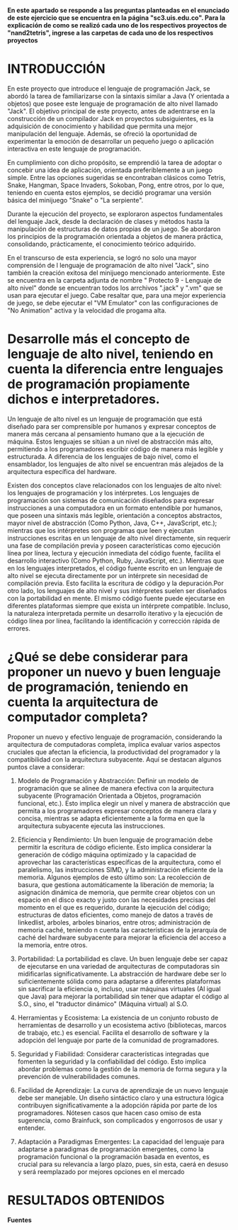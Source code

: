 **En este apartado se responde a las preguntas planteadas en el enunciado de este ejercicio que se encuentra en la página "sc3.uis.edu.co". 
Para la explicación de como se realizó cada uno de los respectivos proyectos de "nand2tetris", ingrese a las carpetas de cada uno de los respectivos proyectos**

# INTRODUCCIÓN
En este proyecto que introduce el lenguaje de programación Jack, se abordó la tarea de familiarizarse con la sintaxis similar a Java (Y orientada a objetos) que posee este lenguaje de programación de alto nivel llamado "Jack". El objetivo principal de este proyecto, antes de adentrarse en la construcción de un compilador Jack en proyectos subsiguientes, es la adquisición de conocimiento y habilidad que permita una mejor manipulación del lenguaje. Además, se ofreció la oportunidad de experimentar la emoción de desarrollar un pequeño juego o aplicación interactiva en este lenguaje de programación.

En cumplimiento con dicho propósito, se emprendió la tarea de adoptar o concebir una idea de aplicación, orientada preferiblemente a un juego simple. Entre las opciones sugeridas se encontraban clásicos como Tetris, Snake, Hangman, Space Invaders, Sokoban, Pong, entre otros, por lo que, teniendo en cuenta estos ejemplos, se decidió programar una versión básica del minijuego "Snake" o "La serpiente".

Durante la ejecución del proyecto, se exploraron aspectos fundamentales del lenguaje Jack, desde la declaración de clases y métodos hasta la manipulación de estructuras de datos propias de un juego. Se abordaron los principios de la programación orientada a objetos de manera práctica, consolidando, prácticamente, el conocimiento teórico adquirido.

En el transcurso de esta experiencia, se logró no solo una mayor comprensión de l lenguaje de programación de alto nivel "Jack", sino también la creación exitosa del minijuego mencionado anteriormente. Este se encuentra en la carpeta adjunta de nombre "
Protecto 9 - Lenguaje de alto nivel" donde se encuentran todos los arrchivos ".jack" y ".vm" que se usan para ejecutar el juego. Cabe resaltar que, para una mejor experiencia de juego, se debe ejecutar el "VM Emulator" con las configuraciones de "No Animation" activa y la velocidad dle progama alta.



# Desarrolle más el concepto de lenguaje de alto nivel, teniendo en cuenta la diferencia entre lenguajes de programación propiamente dichos e interpretadores.

Un lenguaje de alto nivel es un lenguaje de programación que está diseñado para ser comprensible por humanos y expresar conceptos de manera más cercana al pensamiento humano que a la ejecución de máquina. Estos lenguajes se sitúan a un nivel de abstracción más alto, permitiendo a los programadores escribir código de manera más legible y estructurada. A diferencia de los lenguajes de bajo nivel, como el ensamblador, los lenguajes de alto nivel se encuentran más alejados de la arquitectura específica del hardware.

Existen dos conceptos clave relacionados con los lenguajes de alto nivel: los lenguajes de programación y los intérpretes. Los lenguajes de programación son sistemas de comunicación diseñados para expresar instrucciones a una computadora en un formato entendible por humanos, que poseen una sintaxis más legible, orientación a conceptos abstractos, mayor nivel de abstracción (Como Python, Java, C++, JavaScript, etc.); mientras que los intérpretes son programas que leen y ejecutan instrucciones escritas en un lenguaje de alto nivel directamente, sin requerir una fase de compilación previa y poseen características como ejecución línea por línea, lectura y ejecución inmediata del código fuente, facilita el desarrollo interactivo (Como Python, Ruby, JavaScript, etc.).
Mientras que en los lenguajes interpretados, el código fuente escrito en un lenguaje de alto nivel se ejecuta directamente por un intérprete sin necesidad de compilación previa. Esto facilita la escritura de código y la depuración.Por otro lado, los lenguajes de alto nivel y sus intérpretes suelen ser diseñados con la portabilidad en mente. El mismo código fuente puede ejecutarse en diferentes plataformas siempre que exista un intérprete compatible. Incluso, la naturaleza interpretada permite un desarrollo iterativo y la ejecución de código línea por línea, facilitando la identificación y corrección rápida de errores.


# ¿Qué se debe considerar para proponer un nuevo y buen lenguaje de programación, teniendo en cuenta la arquitectura de computador completa?

Proponer un nuevo y efectivo lenguaje de programación, considerando la arquitectura de computadoras completa, implica evaluar varios aspectos cruciales que afectan la eficiencia, la productividad del programador y la compatibilidad con la arquitectura subyacente. Aquí se destacan algunos puntos clave a considerar:

1. Modelo de Programación y Abstracción: Definir un modelo de programación que se alinee de manera efectiva con la arquitectura subyacente (Programación Orientada a Objetos, programación funcional, etc.). Esto implica elegir un nivel y manera de abstracción que permita a los programadores expresar conceptos de manera clara y concisa, mientras se adapta eficientemente a la forma en que la arquitectura subyacente ejecuta las instrucciones.

2. Eficiencia y Rendimiento: Un buen lenguaje de programación debe permitir la escritura de código eficiente. Esto implica considerar la generación de código máquina optimizado y la capacidad de aprovechar las características específicas de la arquitectura, como el paralelismo, las instrucciones SIMD, y la administración eficiente de la memoria. Algunos ejemplos de esto último son: La recolección de basura, que gestiona automáticamente la liberación de memoria; la asignación dinámica de memoria, que permite crear objetos con un espacio en el disco exacto y justo con las necesidades precisas del momento en el que es requerido, durante la ejecución del código; estructuras de datos eficientes, como manejo de datos a través de linkedlist, arboles, arboles binarios, entre otros; administración de memoria caché, teniendo n cuenta las características de la jerarquía de caché del hardware subyacente para mejorar la eficiencia del acceso a la memoria, entre otros.

4. Portabilidad: La portabilidad es clave. Un buen lenguaje debe ser capaz de ejecutarse en una variedad de arquitecturas de computadoras sin midificarlas significativamente. La abstracción de hardware debe ser lo suficientemente sólida como para adaptarse a diferentes plataformas sin sacrificar la eficiencia o, incluso, usar máquinas virtuales (Al igual que Java) para mejorar la portabilidad sin tener que adaptar el código al S.O., sino, el "traductor dinámico" (Máquina virtual) al S.O.

5. Herramientas y Ecosistema: La existencia de un conjunto robusto de herramientas de desarrollo y un ecosistema activo (bibliotecas, marcos de trabajo, etc.) es esencial. Facilita el desarrollo de software y la adopción del lenguaje por parte de la comunidad de programadores.

6. Seguridad y Fiabilidad: Considerar características integradas que fomenten la seguridad y la confiabilidad del código. Esto implica abordar problemas como la gestión de la memoria de forma segura y la prevención de vulnerabilidades comunes.

7. Facilidad de Aprendizaje: La curva de aprendizaje de un nuevo lenguaje debe ser manejable. Un diseño sintáctico claro y una estructura lógica contribuyen significativamente a la adopción rápida por parte de los programadores. Nótesen casos que hacen caso omiso de esta sugerencia, como Brainfuck, son complicados y engorrosos de usar y entender.

8. Adaptación a Paradigmas Emergentes: La capacidad del lenguaje para adaptarse a paradigmas de programación emergentes, como la programación funcional o la programación basada en eventos, es crucial para su relevancia a largo plazo, pues, sin esta, caerá en desuso y será reemplazado por mejores opciones en el mercado


# RESULTADOS OBTENIDOS


**Fuentes**
